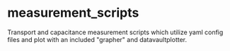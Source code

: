 # measurement_scripts
Transport and capacitance measurement scripts which utilize yaml config files and plot with an included "grapher" and datavaultplotter.

